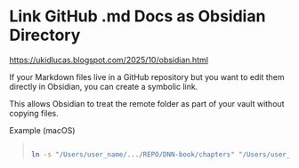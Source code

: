 # Link GitHub .md Docs as Obsidian Directory

https://ukidlucas.blogspot.com/2025/10/obsidian.html

If your Markdown files live in a GitHub repository but you want to edit them directly in Obsidian, you can create a symbolic link.  

This allows Obsidian to treat the remote folder as part of your vault without copying files.

Example (macOS)

> ```bash
> 
> ln -s "/Users/user_name/.../REPO/DNN-book/chapters" "/Users/user_name/Obsidian/DNN-book"